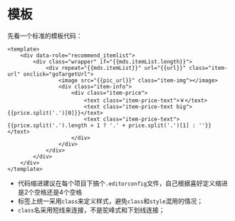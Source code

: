 # 模板

先看一个标准的模板代码：

```
<template>
    <div data-role="recommend_itemlist">
        <div class="wrapper" if="{{mds.itemList.length}}">
            <div repeat="{{mds.itemList}}" url="{{url}}" class="item-url" onclick="goTargetUrl">
                <image src="{{pic_url}}" class="item-img"></image>
                <div class="item-info">
                    <div class="item-price">
                        <text class="item-price-text">￥</text>
                        <text class="item-price-text big">{{price.split('.')[0]}}</text>
                        <text class="item-price-text">{{price.split('.').length > 1 ? '.' + price.split('.')[1] : ''}}</text>
                    </div>
                </div>
            </div>
        </div>
    </div>
</template>
```

- 代码缩进建议在每个项目下搞个`.editorconfig`文件，自己根据喜好定义缩进是2个空格还是4个空格
- 标签上统一采用`class`来定义样式，避免`class`和`style`混用的情况；
- `class`名采用短线来连接，不是驼峰式和下划线连接；
